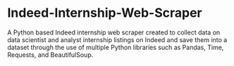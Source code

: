 # Indeed-Internship-Web-Scraper
A Python based Indeed internship web scraper created to collect data on data scientist and analyst internship listings on Indeed and save them into a dataset through the use of multiple Python libraries such as Pandas, Time, Requests, and BeautifulSoup.
